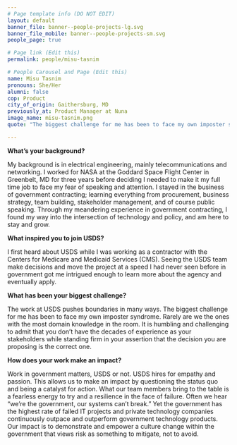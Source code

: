 ```yaml
---
# Page template info (DO NOT EDIT)
layout: default
banner_file: banner--people-projects-lg.svg
banner_file_mobile: banner--people-projects-sm.svg
people_page: true

# Page link (Edit this)
permalink: people/misu-tasnim

# People Carousel and Page (Edit this)
name: Misu Tasnim
pronouns: She/Her
alumni: false
cop: Product
city_of_origin: Gaithersburg, MD
previously_at: Product Manager at Nuna
image_name: misu-tasnim.png
quote: "The biggest challenge for me has been to face my own imposter syndrome."

---
```


**What’s your background?**

My background is in electrical engineering, mainly telecommunications and networking. I worked for NASA at the Goddard Space Flight Center in Greenbelt, MD for three years before deciding I needed to make it my full time job to face my fear of speaking and attention.
I stayed in the business of government contracting; learning everything from procurement, business strategy, team building, stakeholder management, and of course public speaking.
Through my meandering experience in government contracting, I found my way into the intersection of technology and policy, and am here to stay and grow.

**What inspired you to join USDS?**

I first heard about USDS while I was working as a contractor with the Centers for Medicare and Medicaid Services (CMS). Seeing the USDS team make decisions and move the project at a speed I had never seen before in government got me intrigued enough to learn more about the agency and eventually apply.

**What has been your biggest challenge?**

The work at USDS pushes boundaries in many ways. The biggest challenge for me has been to face my own imposter syndrome. Rarely are we the ones with the most domain knowledge in the room. It is humbling and challenging to admit that you don’t have the decades of experience as your stakeholders while standing firm in your assertion that the decision you are proposing is the correct one.

**How does your work make an impact?**

Work in government matters, USDS or not. USDS hires for empathy and passion. This allows us to make an impact by questioning the status quo and being a catalyst for action. What our team members bring to the table is a fearless energy to try and a resilience in the face of failure.
Often we hear “we’re the government, our systems can’t break.” Yet the government has the highest rate of failed IT projects and private technology companies continuously outpace and outperform government technology products.
Our impact is to demonstrate and empower a culture change within the government that views risk as something to mitigate, not to avoid.
